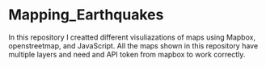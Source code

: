 # Mapping_Earthquakes

In this repository I creatted different visuliazations of maps using Mapbox, openstreetmap, and JavaScript. All the maps shown in this repository have multiple layers and need and API token from mapbox to work correctly. 
